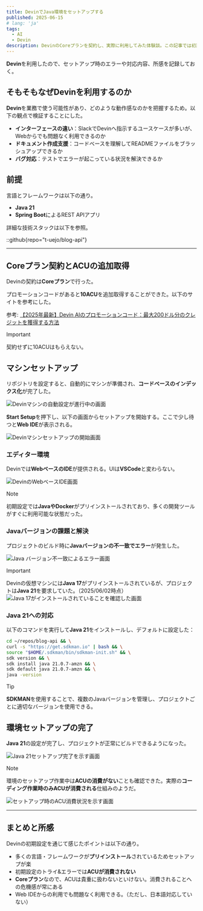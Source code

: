 ```yaml
---
title: DevinでJava環境をセットアップする
published: 2025-06-15
# lang: 'ja'
tags: 
  - AI
  - Devin
description: DevinのCoreプランを契約し、実際に利用してみた体験談。この記事では初期設定のみを記載。
---
```


**Devin**を利用したので、セットアップ時のエラーや対応内容、所感を記録しておく。

## そもそもなぜDevinを利用するのか

**Devin**を業務で使う可能性があり、どのような動作感なのかを把握するため。以下の観点で検証することにした。

- **インターフェースの違い**：SlackでDevinへ指示するユースケースが多いが、Webからでも問題なく利用できるのか
- **ドキュメント作成支援**：コードベースを理解してREADMEファイルをブラッシュアップできるか
- **バグ対応**：テストでエラーが起こっている状況を解決できるか

## 前提

言語とフレームワークは以下の通り。

- **Java 21**
- **Spring Boot**によるREST APIアプリ

詳細な技術スタックは以下を参照。

::github{repo="t-uejo/blog-api"}

<hr>

## Coreプラン契約とACUの追加取得

Devinの契約は**Coreプラン**で行った。

プロモーションコードがあると**10ACU**を追加取得することができた。以下のサイトを参考にした。

参考: [【2025年最新】Devin AIのプロモーションコード：最大200ドル分のクレジットを獲得する方法](https://hellocraftai.com/blog/1374/)

> [!IMPORTANT]
> 契約せずに10ACUはもらえない。

## マシンセットアップ

リポジトリを設定すると、自動的にマシンが準備され、**コードベースのインデックス化**が完了した。

![Devinマシンの自動設定が進行中の画面](../images/devin-machine-setup.png)

**Start Setup**を押下し、以下の画面からセットアップを開始する。ここで少し待つと**Web IDE**が表示される。

![Devinマシンセットアップの開始画面](../images/devin-machine-setup-start.png)

### エディター環境

Devinでは**WebベースのIDE**が提供される。UIは**VSCode**と変わらない。

![DevinのWebベースIDE画面](../images/devin-editor.png)

> [!NOTE]
> 初期設定では**JavaやDocker**がプリインストールされており、多くの開発ツールがすぐに利用可能な状態だった。

### Javaバージョンの課題と解決

プロジェクトのビルド時に**Javaバージョンの不一致でエラー**が発生した。

![Java バージョン不一致によるエラー画面](../images/java-version-error.png)

> [!IMPORTANT]
> Devinの仮想マシンには**Java 17**がプリインストールされているが、プロジェクトは**Java 21**を要求していた。（2025/06/02時点）
> ![Java 17がインストールされていることを確認した画面](../images/java-version-error-2.png)


### Java 21への対応

以下のコマンドを実行して**Java 21**をインストールし、デフォルトに設定した：

```bash
cd ~/repos/blog-api && \
curl -s "https://get.sdkman.io" | bash && \
source "$HOME/.sdkman/bin/sdkman-init.sh" && \
sdk version && \
sdk install java 21.0.7-amzn && \
sdk default java 21.0.7-amzn && \
java -version
```

> [!TIP]
> **SDKMAN**を使用することで、複数のJavaバージョンを管理し、プロジェクトごとに適切なバージョンを使用できる。

## 環境セットアップの完了

**Java 21**の設定が完了し、プロジェクトが正常にビルドできるようになった。

![Java 21セットアップ完了を示す画面](../images/java21-setup-complete.png)

> [!NOTE]
> 環境のセットアップ作業中は**ACUの消費がない**ことも確認できた。実際の**コーディング作業時のみACUが消費される**仕組みのようだ。

![セットアップ時のACU消費状況を示す画面](../images/acu-consumption-setup.png)

<hr>

## まとめと所感

Devinの初期設定を通じて感じたポイントは以下の通り。

- 多くの言語・フレームワークが**プリインストール**されているためセットアップが楽
- 初期設定のトライ&エラーでは**ACUが消費されない**
- **Coreプラン**なので、ACUは貴重に扱わないといけない。消費されることへの危機感が常にある
- Web IDEからの利用でも問題なく利用できる。（ただし、日本語対応していない）